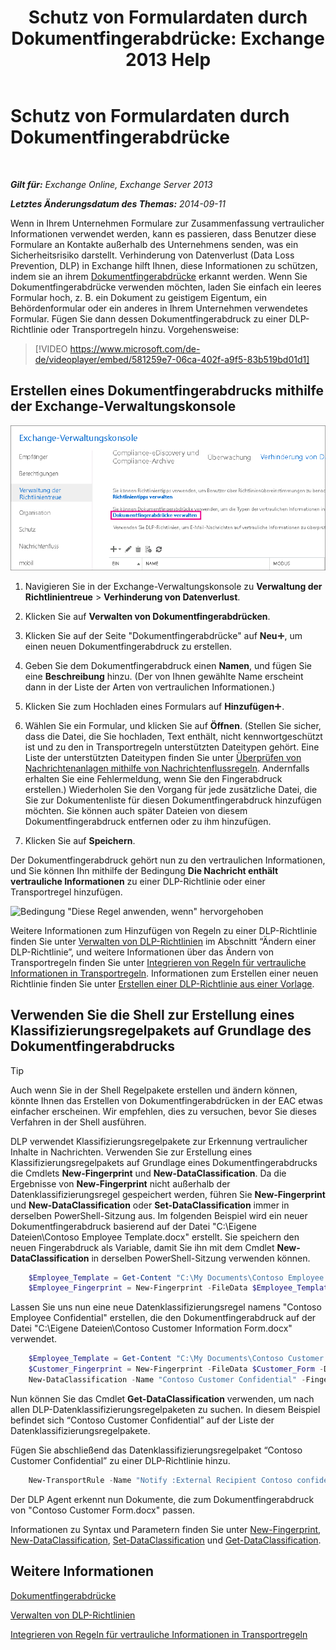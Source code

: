 ﻿---
title: 'Schutz von Formulardaten durch Dokumentfingerabdrücke: Exchange 2013 Help'
TOCTitle: Schutz von Formulardaten durch Dokumentfingerabdrücke
ms:assetid: 110c839b-7693-42f6-aa5d-58ce64f4c357
ms:mtpsurl: https://technet.microsoft.com/de-de/library/Dn635175(v=EXCHG.150)
ms:contentKeyID: 61201331
ms.date: 04/24/2018
mtps_version: v=EXCHG.150
ms.translationtype: HT
---

# Schutz von Formulardaten durch Dokumentfingerabdrücke

 

_**Gilt für:** Exchange Online, Exchange Server 2013_

_**Letztes Änderungsdatum des Themas:** 2014-09-11_

Wenn in Ihrem Unternehmen Formulare zur Zusammenfassung vertraulicher Informationen verwendet werden, kann es passieren, dass Benutzer diese Formulare an Kontakte außerhalb des Unternehmens senden, was ein Sicherheitsrisiko darstellt. Verhinderung von Datenverlust (Data Loss Prevention, DLP) in Exchange hilft Ihnen, diese Informationen zu schützen, indem sie an ihrem [Dokumentfingerabdrücke](https://technet.microsoft.com/de-de/library/Dn635176(v=EXCHG.150)) erkannt werden. Wenn Sie Dokumentfingerabdrücke verwenden möchten, laden Sie einfach ein leeres Formular hoch, z. B. ein Dokument zu geistigem Eigentum, ein Behördenformular oder ein anderes in Ihrem Unternehmen verwendetes Formular. Fügen Sie dann dessen Dokumentfingerabdruck zu einer DLP-Richtlinie oder Transportregeln hinzu. Vorgehensweise:

> [!VIDEO https://www.microsoft.com/de-de/videoplayer/embed/581259e7-06ca-402f-a9f5-83b519bd01d1]

## Erstellen eines Dokumentfingerabdrucks mithilfe der Exchange-Verwaltungskonsole

![Pfad zum Erstellen eines digitalen Dokumentfingerabdrucks in EAC hervorgehoben](images/Dn635175.e8562ea7-40ba-4feb-adde-2e81f029fcda(EXCHG.150).png "Pfad zum Erstellen eines digitalen Dokumentfingerabdrucks in EAC hervorgehoben")

1.  Navigieren Sie in der Exchange-Verwaltungskonsole zu **Verwaltung der Richtlinientreue** \> **Verhinderung von Datenverlust**.

2.  Klicken Sie auf **Verwalten von Dokumentfingerabdrücken**.

3.  Klicken Sie auf der Seite "Dokumentfingerabdrücke" auf **Neu**![Hinzufügen (Symbol)](images/JJ218640.c1e75329-d6d7-4073-a27d-498590bbb558(EXCHG.150).gif "Hinzufügen (Symbol)"), um einen neuen Dokumentfingerabdruck zu erstellen.

4.  Geben Sie dem Dokumentfingerabdruck einen **Namen**, und fügen Sie eine **Beschreibung** hinzu. (Der von Ihnen gewählte Name erscheint dann in der Liste der Arten von vertraulichen Informationen.)

5.  Klicken Sie zum Hochladen eines Formulars auf **Hinzufügen**![Hinzufügen (Symbol)](images/JJ218640.c1e75329-d6d7-4073-a27d-498590bbb558(EXCHG.150).gif "Hinzufügen (Symbol)").

6.  Wählen Sie ein Formular, und klicken Sie auf **Öffnen**. (Stellen Sie sicher, dass die Datei, die Sie hochladen, Text enthält, nicht kennwortgeschützt ist und zu den in Transportregeln unterstützten Dateitypen gehört. Eine Liste der unterstützten Dateitypen finden Sie unter [Überprüfen von Nachrichtenanlagen mithilfe von Nachrichtenflussregeln](https://technet.microsoft.com/de-de/library/jj919236\(v=exchg.150\)). Andernfalls erhalten Sie eine Fehlermeldung, wenn Sie den Fingerabdruck erstellen.) Wiederholen Sie den Vorgang für jede zusätzliche Datei, die Sie zur Dokumentenliste für diesen Dokumentfingerabdruck hinzufügen möchten. Sie können auch später Dateien von diesem Dokumentfingerabdruck entfernen oder zu ihm hinzufügen.

7.  Klicken Sie auf **Speichern**.

Der Dokumentfingerabdruck gehört nun zu den vertraulichen Informationen, und Sie können Ihn mithilfe der Bedingung **Die Nachricht enthält vertrauliche Informationen** zu einer DLP-Richtlinie oder einer Transportregel hinzufügen.

![Bedingung "Diese Regel anwenden, wenn" hervorgehoben](images/Dn635175.9355a513-a790-48eb-a61b-575ba2ecdfa6(EXCHG.150).png "Bedingung \"Diese Regel anwenden, wenn\" hervorgehoben")

Weitere Informationen zum Hinzufügen von Regeln zu einer DLP-Richtlinie finden Sie unter [Verwalten von DLP-Richtlinien](manage-dlp-policies-exchange-2013-help.md) im Abschnitt “Ändern einer DLP-Richtlinie”, und weitere Informationen über das Ändern von Transportregeln finden Sie unter [Integrieren von Regeln für vertrauliche Informationen in Transportregeln](https://technet.microsoft.com/de-de/library/JJ150583(v=EXCHG.150)). Informationen zum Erstellen einer neuen Richtlinie finden Sie unter [Erstellen einer DLP-Richtlinie aus einer Vorlage](https://technet.microsoft.com/de-de/library/JJ150515(v=EXCHG.150)).

## Verwenden Sie die Shell zur Erstellung eines Klassifizierungsregelpakets auf Grundlage des Dokumentfingerabdrucks


> [!TIP]
> Auch wenn Sie in der Shell Regelpakete erstellen und ändern können, könnte Ihnen das Erstellen von Dokumentfingerabdrücken in der EAC etwas einfacher erscheinen. Wir empfehlen, dies zu versuchen, bevor Sie dieses Verfahren in der Shell ausführen.



DLP verwendet Klassifizierungsregelpakete zur Erkennung vertraulicher Inhalte in Nachrichten. Verwenden Sie zur Erstellung eines Klassifizierungsregelpakets auf Grundlage eines Dokumentfingerabdrucks die Cmdlets **New-Fingerprint** und **New-DataClassification**. Da die Ergebnisse von **New-Fingerprint** nicht außerhalb der Datenklassifizierungsregel gespeichert werden, führen Sie **New-Fingerprint** und **New-DataClassification** oder **Set-DataClassification** immer in derselben PowerShell-Sitzung aus. Im folgenden Beispiel wird ein neuer Dokumentfingerabdruck basierend auf der Datei "C:\\Eigene Dateien\\Contoso Employee Template.docx" erstellt. Sie speichern den neuen Fingerabdruck als Variable, damit Sie ihn mit dem Cmdlet **New-DataClassification** in derselben PowerShell-Sitzung verwenden können.

```powershell
    $Employee_Template = Get-Content "C:\My Documents\Contoso Employee Template.docx" -Encoding byte
    $Employee_Fingerprint = New-Fingerprint -FileData $Employee_Template -Description "Contoso Employee Template"
```

Lassen Sie uns nun eine neue Datenklassifizierungsregel namens "Contoso Employee Confidential" erstellen, die den Dokumentfingerabdruck auf der Datei "C:\\Eigene Dateien\\Contoso Customer Information Form.docx" verwendet.

```powershell
    $Employee_Template = Get-Content "C:\My Documents\Contoso Customer Information Form.docx" -Encoding byte
    $Customer_Fingerprint = New-Fingerprint -FileData $Customer_Form -Description "Contoso Customer Information Form"
    New-DataClassification -Name "Contoso Customer Confidential" -Fingerprints $Customer_Fingerprint -Description "Message contains Contoso customer information." 
```

Nun können Sie das Cmdlet **Get-DataClassification** verwenden, um nach allen DLP-Datenklassifizierungsregelpaketen zu suchen. In diesem Beispiel befindet sich “Contoso Customer Confidential” auf der Liste der Datenklassifizierungsregelpakete.

Fügen Sie abschließend das Datenklassifizierungsregelpaket “Contoso Customer Confidential” zu einer DLP-Richtlinie hinzu.

```powershell
    New-TransportRule -Name "Notify :External Recipient Contoso confidential" -NotifySender NotifyOnly -Mode Enforce -SentToScope NotInOrganization -MessageContainsDataClassification @{Name=" Contoso Customer Confidential"}
```

Der DLP Agent erkennt nun Dokumente, die zum Dokumentfingerabdruck von "Contoso Customer Form.docx" passen.

Informationen zu Syntax und Parametern finden Sie unter [New-Fingerprint](https://technet.microsoft.com/de-de/library/dn584142\(v=exchg.150\)), [New-DataClassification](https://technet.microsoft.com/de-de/library/dn584139\(v=exchg.150\)), [Set-DataClassification](https://technet.microsoft.com/de-de/library/dn584141\(v=exchg.150\)) und [Get-DataClassification](https://technet.microsoft.com/de-de/library/jj215720\(v=exchg.150\)).

## Weitere Informationen

[Dokumentfingerabdrücke](https://technet.microsoft.com/de-de/library/Dn635176(v=EXCHG.150))

[Verwalten von DLP-Richtlinien](manage-dlp-policies-exchange-2013-help.md)

[Integrieren von Regeln für vertrauliche Informationen in Transportregeln](https://technet.microsoft.com/de-de/library/JJ150583(v=EXCHG.150))

